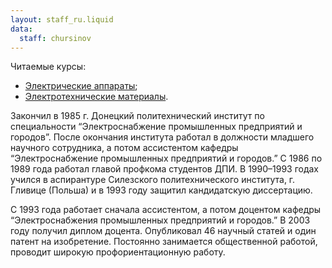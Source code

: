 ```yaml
---
layout: staff_ru.liquid
data:
  staff: chursinov
---
```


Читаемые курсы:

- [Электрические аппараты](../kurses.htm#ea);
- [Электротехнические материалы](../kurses.htm#etm).

Закончил в 1985 г. Донецкий политехнический институт по специальности
“Электроснабжение промышленных предприятий и городов”. После окончания
института работал в должности младшего научного сотрудника, а потом
ассистентом кафедры “Электроснабжение промышленных предприятий и
городов.” С 1986 по 1989 года работал главой профкома студентов ДПИ. В
1990–1993 годах учился в аспирантуре Силезского политехнического
института, г. Гливице (Польша) и в 1993 году защитил кандидатскую
диссертацию.

С 1993 года работает сначала ассистентом, а потом доцентом кафедры
“Электроснабжения промышленных предприятий и городов.” В 2003 году
получил диплом доцента. Опубликовал 46 научный статей и один патент на
изобретение. Постоянно занимается общественной работой, проводит широкую
профориентационную работу.
